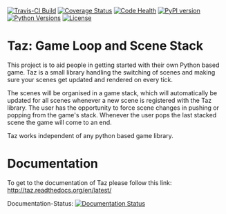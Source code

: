 [![Travis-CI Build](https://travis-ci.org/mkli90/Taz.svg?branch=master)](https://travis-ci.org/mkli90/Taz)
[![Coverage Status](https://coveralls.io/repos/mkli90/Taz/badge.svg?branch=master)](https://coveralls.io/r/mkli90/Taz/badge.svg?branch=master)
[![Code Health](https://landscape.io/github/mkli90/Taz/master/landscape.svg)](https://landscape.io/github/mkli90/Taz/master)
[![PyPI version](https://badge.fury.io/py/tazlib.svg)](http://badge.fury.io/py/tazlib)
[![Python Versions](https://img.shields.io/badge/python-2.7%2C%203.4-blue.svg)](https://pypi.python.org/pypi/tazlib/1.0.0)
[![License](https://img.shields.io/badge/license-GPLv3-blue.svg)](https://pypi.python.org/pypi/tazlib/1.0.0)

# Taz: Game Loop and Scene Stack
This project is to aid people in getting started with their own Python based game.
Taz is a small library handling the switching of scenes and making sure your scenes get
updated and rendered on every tick.

The scenes will be organised in a game stack, which will automatically be updated
for all scenes whenever a new scene is registered with the Taz library. 
The user has the opportunity to force scene changes in pushing or popping from the game's
stack. Whenever the user pops the last stacked scene the game will come to an end.

Taz works independent of any python based game library.

# Documentation

To get to the documentation of Taz please follow this link:
http://taz.readthedocs.org/en/latest/

Documentation-Status: [![Documentation Status](https://readthedocs.org/projects/taz/badge/?version=latest)](https://readthedocs.org/projects/taz/?badge=latest)




